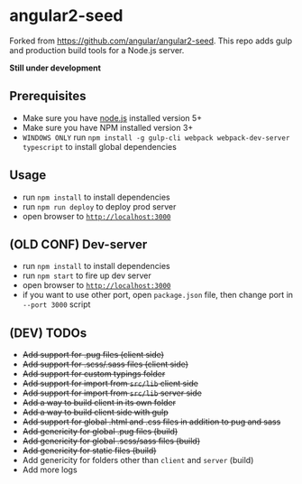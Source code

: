 # angular2-seed

Forked from https://github.com/angular/angular2-seed.
This repo adds gulp and production build tools for a Node.js server.

**Still under development**

## Prerequisites
- Make sure you have [node.js](https://nodejs.org/) installed version 5+
- Make sure you have NPM installed version 3+
- `WINDOWS ONLY` run `npm install -g gulp-cli webpack webpack-dev-server typescript` to install global dependencies

## Usage
- run `npm install` to install dependencies
- run `npm run deploy` to deploy prod server
- open browser to [`http://localhost:3000`](http://localhost:3000)

## (OLD CONF) Dev-server
- run `npm install` to install dependencies
- run `npm start` to fire up dev server
- open browser to [`http://localhost:3000`](http://localhost:3000)
- if you want to use other port, open `package.json` file, then change port in `--port 3000` script

## (DEV) TODOs
- ~~Add support for .pug files (client side)~~
- ~~Add support for .scss/.sass files (client side)~~
- ~~Add support for custom typings folder~~
- ~~Add support for import from `src/lib` client side~~
- ~~Add support for import from `src/lib` server side~~
- ~~Add a way to build client in its own folder~~
- ~~Add a way to build client side with gulp~~
- ~~Add support for global .html and .css files in addition to pug and sass~~
- ~~Add genericity for global .pug files (build)~~
- ~~Add genericity for global .scss/sass files (build)~~
- ~~Add genericity for static files (build)~~
- Add genericity for folders other than `client` and `server` (build)
- Add more logs

